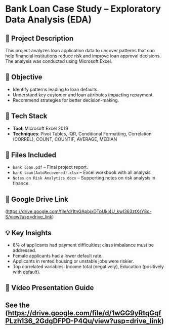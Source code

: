 # Bank Loan Case Study – Exploratory Data Analysis (EDA)

## 📌 Project Description
This project analyzes loan application data to uncover patterns that can help financial institutions reduce risk and improve loan approval decisions. The analysis was conducted using Microsoft Excel.

## 🎯 Objective
- Identify patterns leading to loan defaults.
- Understand key customer and loan attributes impacting repayment.
- Recommend strategies for better decision-making.

## 🧰 Tech Stack
- **Tool**: Microsoft Excel 2019
- **Techniques**: Pivot Tables, IQR, Conditional Formatting, Correlation (CORREL), COUNT, COUNTIF, AVERAGE, MEDIAN

## 📝 Files Included
- `bank loan.pdf` – Final project report.
- `bank loan(AutoRecovered).xlsx` – Excel workbook with all analysis.
- `Notes on Risk Analytics.docx` – Supporting notes on risk analysis in finance.

## 🔗 Google Drive Link
(https://drive.google.com/file/d/1tnGApbjxDTpUkI4U_kwI363ztXsY8c-S/view?usp=drive_link)

## 💡 Key Insights
- 8% of applicants had payment difficulties; class imbalance must be addressed.
- Female applicants had a lower default rate.
- Applicants in rented housing or unstable jobs were riskier.
- Top correlated variables: Income total (negatively), Education (positively with default).

## 🎥 Video Presentation Guide
See the (https://drive.google.com/file/d/1wGG9yRtqGqfPLzh136_2GdgDFPD-P4Qu/view?usp=drive_link)
---


